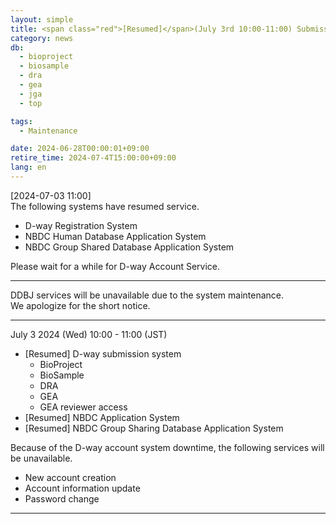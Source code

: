 ```yaml
---
layout: simple
title: <span class="red">[Resumed]</span>(July 3rd 10:00-11:00) Submission systems downtime
category: news
db:
  - bioproject
  - biosample
  - dra
  - gea
  - jga
  - top

tags:
  - Maintenance

date: 2024-06-28T00:00:01+09:00
retire_time: 2024-07-4T15:00:00+09:00
lang: en
---
```


<span class="red">[2024-07-03 11:00]</span>    
The following systems have resumed service.
- D-way Registration System
- NBDC Human Database Application System
- NBDC Group Shared Database Application System

Please wait for a while for D-way Account Service.

---

DDBJ services will be unavailable due to the system maintenance.    
We apologize for the short notice.

---
July 3 2024 (Wed) 10:00 -  11:00 (JST)

- <span class="red">[Resumed]</span> D-way submission system
	- BioProject
	- BioSample
	- DRA
	- GEA
	- GEA reviewer access
- <span class="red">[Resumed]</span> NBDC Application System
- <span class="red">[Resumed]</span> NBDC Group Sharing Database Application System

Because of the D-way account system downtime, the following services will be unavailable.
- New account creation
- Account information update
- Password change

---  